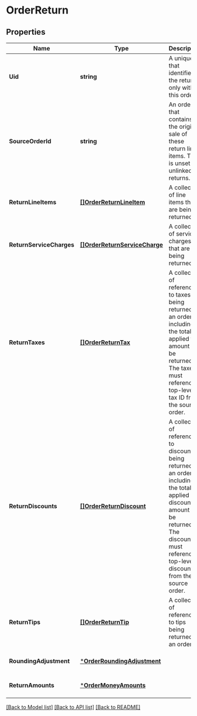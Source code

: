 # OrderReturn

## Properties
Name | Type | Description | Notes
------------ | ------------- | ------------- | -------------
**Uid** | **string** | A unique ID that identifies the return only within this order. | [optional] [default to null]
**SourceOrderId** | **string** | An order that contains the original sale of these return line items. This is unset for unlinked returns. | [optional] [default to null]
**ReturnLineItems** | [**[]OrderReturnLineItem**](OrderReturnLineItem.md) | A collection of line items that are being returned. | [optional] [default to null]
**ReturnServiceCharges** | [**[]OrderReturnServiceCharge**](OrderReturnServiceCharge.md) | A collection of service charges that are being returned. | [optional] [default to null]
**ReturnTaxes** | [**[]OrderReturnTax**](OrderReturnTax.md) | A collection of references to taxes being returned for an order, including the total applied tax amount to be returned. The taxes must reference a top-level tax ID from the source order. | [optional] [default to null]
**ReturnDiscounts** | [**[]OrderReturnDiscount**](OrderReturnDiscount.md) | A collection of references to discounts being returned for an order, including the total applied discount amount to be returned. The discounts must reference a top-level discount ID from the source order. | [optional] [default to null]
**ReturnTips** | [**[]OrderReturnTip**](OrderReturnTip.md) | A collection of references to tips being returned for an order. | [optional] [default to null]
**RoundingAdjustment** | [***OrderRoundingAdjustment**](OrderRoundingAdjustment.md) |  | [optional] [default to null]
**ReturnAmounts** | [***OrderMoneyAmounts**](OrderMoneyAmounts.md) |  | [optional] [default to null]

[[Back to Model list]](../README.md#documentation-for-models) [[Back to API list]](../README.md#documentation-for-api-endpoints) [[Back to README]](../README.md)

